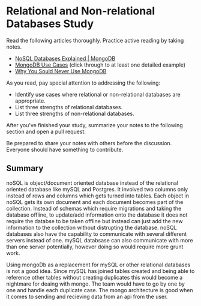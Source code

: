 # Relational and Non-relational Databases Study

Read the following articles thoroughly. Practice active reading by taking notes.

-   [NoSQL Databases Explained | MongoDB](https://www.mongodb.com/nosql-explained)
-   [MongoDB Use Cases](http://docs.mongodb.org/ecosystem/use-cases/) (click
    through to at least one detailed example)
-   [Why You Sould Never Use MongoDB](http://www.sarahmei.com/blog/2013/11/11/why-you-should-never-use-mongodb/)

As you read, pay special attention to addressing the following:

-   Identify use cases where relational or non-relational databases are
    appropriate.
-   List three strengths of relational databases.
-   List three strengths of non-relational databases.

After you've finished your study, summarize your notes to the following section
and open a pull request.

Be prepared to share your notes with others before the discussion. Everyone
should have something to contribute.

## Summary

noSQL is object/document oriented database instead of the relational oriented
database like mySQL and Postgres. It involved two columns only instead of rows
and columns which gets turned into tables. Each object in noSQL gets its own document
and each document becomes part of the collection. Instead of schemas which require
migrations and taking the database offline, to update/add information onto the database
it does not require the databse to be taken offline but instead can just add the
new information to the collection without distrupting the database. noSQL databases
also have the capability to communicate with several different servers instead of one.
mySQL databsase can also communicate with more than one server potentially,
however doing so would require more grunt work.


Using mongoDb as a replacement for mySQL or other relational databases is not a
good idea. Since mySQL has joined tables created and being able to reference other
tables without creating duplicates this would become a nightmare for deaing with
mongo. The team would have to go by one by one and handle each duplicate case. The
mongo architecture is good when it comes to sending and recieving data from an api
from the user.

<!-- your notes here -->
